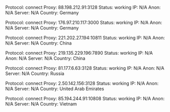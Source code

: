 Protocol: connect
Proxy: 88.198.212.91:3128
Status: working
IP: N/A
Anon: N/A
Server: N/A
Country: Germany

Protocol: connect
Proxy: 176.97.210.117:3000
Status: working
IP: N/A
Anon: N/A
Server: N/A
Country: Germany

Protocol: connect
Proxy: 221.202.27.194:10811
Status: working
IP: N/A
Anon: N/A
Server: N/A
Country: China

Protocol: connect
Proxy: 219.135.229.196:7890
Status: working
IP: N/A
Anon: N/A
Server: N/A
Country: China

Protocol: connect
Proxy: 81.177.6.63:3128
Status: working
IP: N/A
Anon: N/A
Server: N/A
Country: Russia

Protocol: connect
Proxy: 2.50.142.156:3128
Status: working
IP: N/A
Anon: N/A
Server: N/A
Country: United Arab Emirates

Protocol: connect
Proxy: 85.194.244.91:10808
Status: working
IP: N/A
Anon: N/A
Server: N/A
Country: Vietnam

